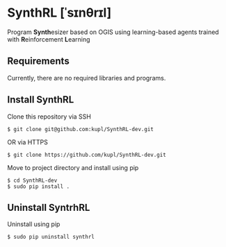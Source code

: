 # SynthRL [ˈsɪnθrɪl]
Program **Synth**esizer based on OGIS using learning-based agents trained with **R**einforcement **L**earning 

## Requirements
Currently, there are no required libraries and programs.

## Install SynthRL
Clone this repository via SSH
```
$ git clone git@github.com:kupl/SynthRL-dev.git
```
OR via HTTPS
```
$ git clone https://github.com/kupl/SynthRL-dev.git
```
Move to project directory and install using pip
```
$ cd SynthRL-dev
$ sudo pip install .
```

## Uninstall SyntrhRL
Uninstall using pip
```
$ sudo pip uninstall synthrl
```

